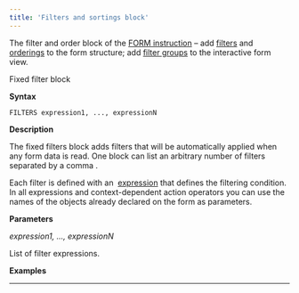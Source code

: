 ```yaml
---
title: 'Filters and sortings block'
---
```


The filter and order block of the [FORM instruction](FORM_instruction.md) – add [filters](Form-structure_1573069.html#Formstructure-filters) and [orderings](Form-structure_1573069.html#Formstructure-sort) to the form structure; add [filter groups](Interactive-view_1573071.html#Interactiveview-filtergroup) to the interactive form view.

Fixed filter block

**Syntax**

    FILTERS expression1, ..., expressionN

**Description**

The fixed filters block adds filters that will be automatically applied when any form data is read. One block can list an arbitrary number of filters separated by a comma .

Each filter is defined with an  [expression](Expression.md) that defines the filtering condition. In all expressions and context-dependent action operators you can use the names of the objects already declared on the form as parameters.

**Parameters**

*expression1, ..., expressionN*

List of filter expressions.

**Examples**

****************


